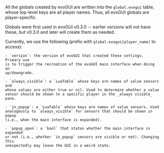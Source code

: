All the globals created by evoGUI are written into the `global.evogui` table,
whose top-level keys are all player names. Thus, all evoGUI globals are
player-specific.

Globals were first used in evoGUI v0.3.0 -- earlier versions will not have
these, but v0.3.0 and later will create them as needed.

Currently, we use the following (prefix with `global.evogui[player_name]` to
access):

    - `version`: the version of evoGUI that created these settings. Primary use
    is to trigger the recreation of the evoGUI main interface when doing an
    up/downgrade.

    - `always_visible`: a `LuaTable` whose keys are names of value sensors and
    whose values are either true or nil. Used to determine whether a value
    sensor should be shown to a specific player in the _always visible_ pane.

    - `in_popup`: a `LuaTable` whose keys are names of value sensors. Used
    analogously to `always_visible` for sensors that should be shown in popup
    (i.e., when the main interface is expanded).

    - `popup_open`: a `bool` that states whether the main interface is expanded
    or not (i.e., whether `in_popup` sensors are visible or not). Changing this
    unexpectedly may leave the GUI in a weird state.
